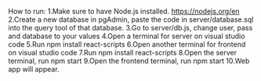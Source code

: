 How to run:
1.Make sure to have Node.js installed. https://nodejs.org/en
2.Create a new database in pgAdmin, paste the code in server/database.sql into the query tool of that database.
3.Go to server/db.js, change user, pass and database to your values
4.Open a terminal for server on visual studio code
5.Run npm install react-scripts 
6.Open another terminal for frontend on visual studio code
7.Run npm install react-scripts
8.Open the server terminal, run npm start
9.Open the frontend terminal, run npm start
10.Web app will appear.

